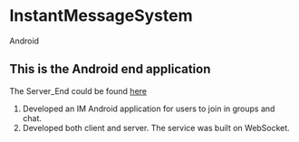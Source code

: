 # InstantMessageSystem
Android

## This is the Android end application 

The Server_End could be found [here](https://github.com/Ruins7/InstantMessageServer)


1.  Developed an IM Android application for users to join in groups and chat.
2.  Developed both client and server. The service was built on WebSocket.
